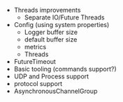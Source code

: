 * Threads improvements
  * Separate IO/Future Threads
* Config (using system properties)
  * Logger buffer size
  * default buffer size
  * metrics
  * Threads
* FutureTimeout
* Basic tooling (commands support?)
* UDP and Process support
* protocol support
* AsynchronousChannelGroup 
